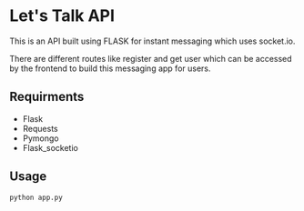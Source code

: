 # Let's Talk API

This is an API built using FLASK 
for instant messaging which uses socket.io.

There are different routes like register and get user which can be accessed by the frontend to build this messaging app for users.

## Requirments
- Flask
- Requests
- Pymongo
- Flask_socketio
## Usage
```
python app.py
```